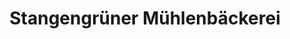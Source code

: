 ---
title: "Stangengrüner Mühlenbäckerei"
url: /meuselwitz/stangengruener-muehlenbaeckerei/
shop: Bäckerei
---